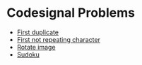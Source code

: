 # Codesignal Problems

  - [First duplicate](https://github.com/ashishdotme/code.ashish.me/blob/master/codesignal/arrays/01-first-duplicate.js)
- [First not repeating character](https://github.com/ashishdotme/code.ashish.me/blob/master/codesignal/arrays/02-first-not-repeating-character.js)
- [Rotate image](https://github.com/ashishdotme/code.ashish.me/blob/master/codesignal/arrays/03-rotate-image.js)
- [Sudoku](https://github.com/ashishdotme/code.ashish.me/blob/master/codesignal/arrays/04-sudoku.js)
